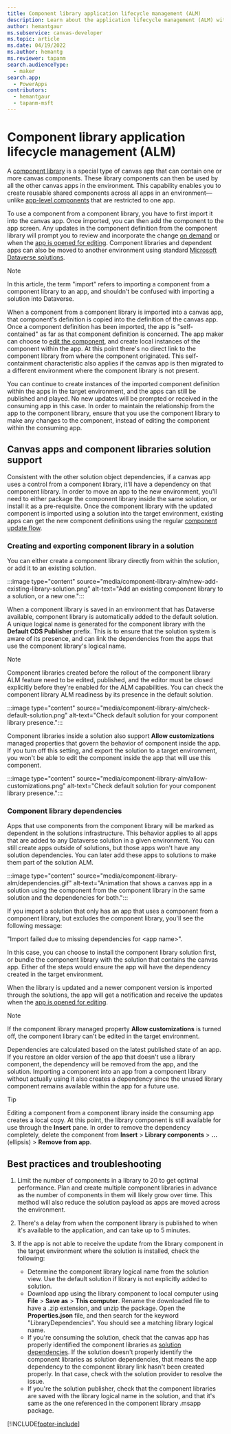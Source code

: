 ```yaml
---
title: Component library application lifecycle management (ALM)
description: Learn about the application lifecycle management (ALM) with component libraries
author: hemantgaur
ms.subservice: canvas-developer
ms.topic: article
ms.date: 04/19/2022
ms.author: hemantg
ms.reviewer: tapanm
search.audienceType:
  - maker
search.app:
  - PowerApps
contributors:
  - hemantgaur
  - tapanm-msft
---
```


# Component library application lifecycle management (ALM)

A [component library](component-library.md) is a special type of canvas app that can contain one or more canvas components. These library components can then be used by all the other canvas apps in the environment. This capability enables you to create reusable shared components across all apps in an environment&mdash;unlike [app-level components](create-component.md#components-in-canvas-apps) that are restricted to one app.

To use a component from a component library, you have to first import it into the canvas app. Once imported, you can then add the component to the app screen. Any updates in the component definition from the component library will prompt you to review and incorporate the change [on demand](component-library.md#method-2-proactive-check-for-updates) or when the [app is opened for editing](component-library.md#method-1-component-update-notification-on-app-edit). Component libraries and dependent apps can also be moved to another environment using standard [Microsoft Dataverse solutions](/power-platform/alm/solution-concepts-alm).

> [!NOTE]
> In this article, the term "import" refers to importing a component from a component library to an app, and shouldn't be confused with importing a solution into Dataverse.

When a component from a component library is imported into a canvas app, that component's definition is copied into the definition of the canvas app. Once a component definition has been imported, the app is "self-contained" as far as that component definition is concerned. The app maker can choose to [edit the component](component-library.md#library-component-customization), and create  local instances of the component within the app. At this point there's no direct link to the component library from where the component originated. This self-containment characteristic also applies if the canvas app is then migrated to a different environment where the component library is not present.

You can continue to create instances of the imported component definition within the apps in the target environment, and the apps can still be published and played. No new updates will be prompted or received in the consuming app in this case. In order to maintain the relationship from the app to the component library, ensure that you use the component library to make any changes to the component, instead of editing the component within the consuming app.

## Canvas apps and component libraries solution support

Consistent with the other solution object dependencies, if a canvas app uses a control from a component library, it'll have a dependency on that component library. In order to move an app to the new environment, you'll need to either package the component library inside the same solution, or install it as a pre-requisite. Once the component library with the updated component is imported using a solution into the target environment, existing apps can get the new component definitions using the regular [component update flow](component-library.md#update-a-component-library).

### Creating and exporting component library in a solution

You can either create a component library directly from within the solution, or add it to an existing solution.

:::image type="content" source="media/component-library-alm/new-add-existing-library-solution.png" alt-text="Add an existing component library to a solution, or a new one.":::

When a component library is saved in an environment that has Dataverse available, component library is automatically added to the default solution. A unique logical name is generated for the component library with the **Default CDS Publisher** prefix. This is to ensure that the solution system is aware of its presence, and can link the dependencies from the apps that use the component library's logical name.

> [!NOTE]
> Component libraries created before the rollout of the component library ALM feature need to be edited, published, and the editor must be closed explicitly before they're enabled for the ALM capabilities. You can check the component library ALM readiness by its presence in the default solution.

:::image type="content" source="media/component-library-alm/check-default-solution.png" alt-text="Check default solution for your component library presence.":::

Component libraries inside a solution also support **Allow customizations** managed properties that govern the behavior of component inside the app. If you turn off this setting, and export the solution to a target environment, you won't be able to edit the component inside the app that will use this component.

:::image type="content" source="media/component-library-alm/allow-customizations.png" alt-text="Check default solution for your component library presence.":::

### Component library dependencies

Apps that use components from the component library will be marked as dependent in the solutions infrastructure. This behavior applies to all apps that are added to any Dataverse solution in a given environment. You can still create apps outside of solutions, but those apps won't have any solution dependencies. You can later add these apps to solutions to make them part of the solution ALM.

:::image type="content" source="media/component-library-alm/dependencies.gif" alt-text="Animation that shows a canvas app in a solution using the component from the component library in the same solution and the dependencies for both.":::

If you import a solution that only has an app that uses a component from a component library, but excludes the component library, you'll see the following message:

"Import failed due to missing dependencies for \<app name\>".

In this case, you can choose to install the component library solution first, or bundle the component library with the solution that contains the canvas app. Either of the steps would ensure the app will have the dependency created in the target environment.

When the library is updated and a newer component version is imported through the solutions, the app will get a notification and receive the updates when the [app is opened for editing](component-library.md#method-1-component-update-notification-on-app-edit).

> [!NOTE]
> If the component library managed property **Allow customizations** is turned off, the component library can't be edited in the target environment.

Dependencies are calculated based on the latest published state of an app. If you restore an older version of the app that doesn't use a library component, the dependency will be removed from the app, and the solution. Importing a component into an app from a component library without actually using it also creates a dependency since the unused library component remains available within the app for a future use.

> [!TIP]
> Editing a component from a component library inside the consuming app creates a local copy. At this point, the library component is still available for use through the **Insert** pane. In order to remove the dependency completely, delete the component from **Insert** > **Library components** > **...** (ellipsis) > **Remove from app**.

## Best practices and troubleshooting

1. Limit the number of components in a library to 20 to get optimal performance. Plan and create multiple component libraries in advance as the number of components in them will likely grow over time. This method will also reduce the solution payload as apps are moved across the environment.

1. There's a delay from when the component library is published to when it's available to the application, and can take up to 5 minutes.

1. If the app is not able to receive the update from the library component in the target environment where the solution is installed, check the following:

    - Determine the component library logical name from the solution view. Use the default solution if library is not explicitly added to solution.
    - Download app using the library component to local computer using **File** > **Save as** > **This computer**. Rename the downloaded file to have a .zip extension, and unzip the package. Open the **Properties.json** file, and then search for the keyword "LibraryDependencies". You should see a matching library logical name.
    - If you're consuming the solution, check that the canvas app has properly identified the component libraries as [solution dependencies](/power-platform/alm/solution-concepts-alm#solution-dependencies). If the solution doesn't properly identify the component libraries as solution dependencies, that means the app dependency to the component library link hasn't been created properly. In that case, check with the solution provider to resolve the issue.
    - If you're the solution publisher, check that the component libraries are saved with the library logical name in the solution, and that it's same as the one referenced in the component library .msapp package.

[!INCLUDE[footer-include](../../includes/footer-banner.md)]
